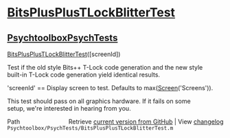 # [BitsPlusPlusTLockBlitterTest](BitsPlusPlusTLockBlitterTest)
## [Psychtoolbox](Psychtoolbox)[PsychTests](PsychTests)

[BitsPlusPlusTLockBlitterTest](BitsPlusPlusTLockBlitterTest)([screenId])  
  
Test if the old style Bits++ T-Lock code generation and the new style  
built-in T-Lock code generation yield identical results.  
  
'screenId' == Display screen to test. Defaults to max([Screen](Screen)('Screens')).  
  
This test should pass on all graphics hardware. If it fails on some  
setup, we're interested in hearing from you.  
  




<div class="code_header" style="text-align:right;">
  <span style="float:left;">Path&nbsp;&nbsp;</span> <span class="counter">Retrieve <a href=
  "https://raw.github.com/Psychtoolbox-3/Psychtoolbox-3/beta/Psychtoolbox/PsychTests/BitsPlusPlusTLockBlitterTest.m">current version from GitHub</a> | View <a href=
  "https://github.com/Psychtoolbox-3/Psychtoolbox-3/commits/beta/Psychtoolbox/PsychTests/BitsPlusPlusTLockBlitterTest.m">changelog</a></span>
</div>
<div class="code">
  <code>Psychtoolbox/PsychTests/BitsPlusPlusTLockBlitterTest.m</code>
</div>

